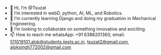 - 👋 Hi, I’m @Tsuzat
- 👀 I’m interested in webD, python, AI, ML, and Robotics.
- 🌱 I’m currently learning Django and doing my graduation in Mechanical Engineering.
- 💞️ I’m looking to collaborate on something innovative and exiciting.
- 📫 How to reach me whatsApp: +91 6388201360, email: 511019101.alok@students.iiests.ac.in, tsuzat2@gmail.com, aloksingh772002@gmail.com

<!---
Tsuzat/Tsuzat is a ✨ special ✨ repository because its `README.md` (this file) appears on your GitHub profile.
You can click the Preview link to take a look at your changes.
--->
